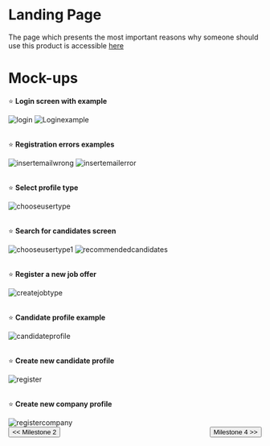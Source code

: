 # Landing Page

The page which presents the most important reasons why someone should use this product is accessible <a href="index.html" target="_blank">here</a>


# Mock-ups
:star: **Login screen with example**

<img src="/connect.github.io/images/Log in.png" alt="login" title="Log in">
<img src="/connect.github.io/images/Log in + input example.png" alt="Loginexample" >

<br/>:star: **Registration errors examples**

<img src="/connect.github.io/images/Insert email address - wrong format.png" alt="insertemailwrong" >
<img src="/connect.github.io/images/Insert email address - no user found.png" alt="insertemailerror" >

<br/>:star: **Select profile type**

<div id="soloImg">
  <img src="/connect.github.io/images/Choose user type.png" alt="chooseusertype" >
</div>

<br/>:star: **Search for candidates screen**

<img src="/connect.github.io/images/Choose user type-1.png" alt="chooseusertype1" >
<img src="/connect.github.io/images/Recommended candidates.png" alt="recommendedcandidates" >

<br/>:star: **Register a new job offer**

<div id="soloImg">
  <img src="/connect.github.io/images/Create job type.png" alt="createjobtype" >
</div>

<br/>:star: **Candidate profile example**

<div id="soloImg">
  <img src="/connect.github.io/images/Candidate profile.png" alt="candidateprofile" >
</div>

<br/>:star: **Create new candidate profile**

<div id="soloImg">
  <img src="/connect.github.io/images/Register.png" alt="register" >
</div>

<br/>:star: **Create new company profile**

<div id="soloImg">
  <img src="/connect.github.io/images/Register company.png" alt="registercompany" >
</div>




 
<div style="display:inline; float:left">
<input type="button" class="button" value="<< Milestone 2" onclick="window.location.href='milestone2.html'" />
</div>
<div style="display:inline; float:right">
<input type="button" class="button" value="Milestone 4 >>" onclick="window.location.href='milestone4.html'" />
</div>
